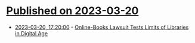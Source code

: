 # [Published on 2023-03-20](index.md)

* [2023-03-20, 17:20:00](https://news.slashdot.org/story/23/03/20/0937259/online-books-lawsuit-tests-limits-of-libraries-in-digital-age?utm_source=rss1.0mainlinkanon&utm_medium=feed) - [Online-Books Lawsuit Tests Limits of Libraries in Digital Age](https://news.slashdot.org/story/23/03/20/0937259/online-books-lawsuit-tests-limits-of-libraries-in-digital-age?utm_source=rss1.0mainlinkanon&utm_medium=feed)
